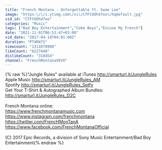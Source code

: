 ```yaml
---
title: "French Montana - Unforgettable ft. Swae Lee"
image: "https:\/\/i.ytimg.com\/vi\/CTFtOOh47oo\/hqdefault.jpg"
vid_id: "CTFtOOh47oo"
categories: "Music"
tags: ["Bad Boy Entertainment","Coke Boys","Excuse My French"]
date: "2021-11-01T06:53:47+03:00"
vid_date: "2017-04-14T04:01:00Z"
duration: "PT4M47S"
viewcount: "1311078968"
likeCount: "6227448"
dislikeCount: "318454"
channel: "FrenchMontanaVEVO"
---
```

{% raw %}&quot;Jungle Rules&quot; available at iTunes <a rel="nofollow" target="blank" href="http://smarturl.it/JungleRules">http://smarturl.it/JungleRules</a><br />Apple Music <a rel="nofollow" target="blank" href="http://smarturl.it/JungleRules_AM">http://smarturl.it/JungleRules_AM</a><br />Spotify  <a rel="nofollow" target="blank" href="http://smarturl.it/JungleRules_Sptfy">http://smarturl.it/JungleRules_Sptfy</a><br />Get Your T-Shirt &amp; Autographed Album Bundles: <a rel="nofollow" target="blank" href="http://smarturl.it/JungleRules_D2C">http://smarturl.it/JungleRules_D2C</a><br /><br />French Montana online:<br /><a rel="nofollow" target="blank" href="https://www.frenchmontanamusic.com">https://www.frenchmontanamusic.com</a><br /><a rel="nofollow" target="blank" href="https://www.instagram.com/frenchmontana">https://www.instagram.com/frenchmontana</a><br /><a rel="nofollow" target="blank" href="https://twitter.com/FrencHMonTanA">https://twitter.com/FrencHMonTanA</a><br /><a rel="nofollow" target="blank" href="https://www.facebook.com/FrenchMontanaOfficial">https://www.facebook.com/FrenchMontanaOfficial</a><br /><br />(C) 2017 Epic Records, a division of Sony Music Entertainment/Bad Boy Entertainment{% endraw %}

